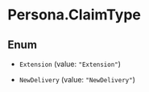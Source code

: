 # Persona.ClaimType

## Enum


* `Extension` (value: `"Extension"`)

* `NewDelivery` (value: `"NewDelivery"`)


